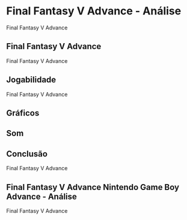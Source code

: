 ---
---

# Final Fantasy V Advance - Análise

Final Fantasy V Advance

## Final Fantasy V Advance

Final Fantasy V Advance

## Jogabilidade

Final Fantasy V Advance

## Gráficos


## Som

## Conclusão

Final Fantasy V Advance

## Final Fantasy V Advance Nintendo Game Boy Advance - Análise

Final Fantasy V Advance
